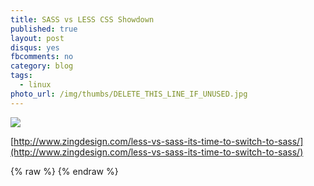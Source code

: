 ```yaml
---
title: SASS vs LESS CSS Showdown
published: true
layout: post
disqus: yes
fbcomments: no
category: blog
tags: 
  - linux
photo_url: /img/thumbs/DELETE_THIS_LINE_IF_UNUSED.jpg
---
```


![](/img/PICTURE_EXAMPLE.jpg)

[http://www.zingdesign.com/less-vs-sass-its-time-to-switch-to-sass/](http://www.zingdesign.com/less-vs-sass-its-time-to-switch-to-sass/)



{% raw  %}
{% endraw  %}
